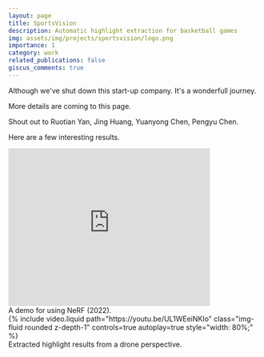 ```yaml
---
layout: page
title: SportsVision
description: Automatic highlight extraction for basketball games 
img: assets/img/projects/sportsvision/logo.png
importance: 1
category: work
related_publications: false
giscus_comments: true
---
```


Although we've shut down this start-up company.
It's a wonderfull journey.

More details are coming to this page.

Shout out to Ruotian Yan, Jing Huang, Yuanyong Chen, Pengyu Chen.

Here are a few interesting results.

<div class="row mt-3">
    <div class="col-12 mt-3 mt-md-0">
        <iframe width="80%" height="315" src="https://www.youtube.com/embed/0QOnp4KwGao" frameborder="0" allow="autoplay; encrypted-media" allowfullscreen></iframe>
    </div>
</div>
<div class="caption">
    A demo for using NeRF (2022).
</div>
<div class="row mt-3">
    <div class="col-12 mt-3 mt-md-0">
        {% include video.liquid path="https://youtu.be/UL1WEeiNKIo" class="img-fluid rounded z-depth-1" controls=true autoplay=true style="width: 80%;" %}
    </div>
</div>
<div class="caption">
    Extracted highlight results from a drone perspective.
</div>

